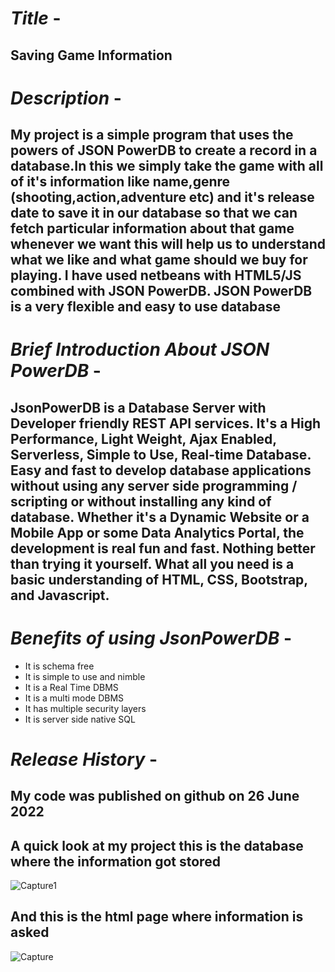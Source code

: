 #                                                                               ***Title*** - 
## Saving Game Information
# ***Description*** - 
## My project is a simple program that uses the powers of JSON PowerDB to create a record in a database.In this we simply take the game with all of it's information like name,genre (shooting,action,adventure etc) and it's release date to save it in our database so that we can fetch particular information about that game whenever we want this will help us to understand what we like and what game should we buy for playing. I have used netbeans with HTML5/JS combined with JSON  PowerDB. JSON PowerDB is a very flexible and easy to use database

# ***Brief Introduction About JSON PowerDB*** -
## JsonPowerDB is a Database Server with Developer friendly REST API services. It's a High Performance, Light Weight, Ajax Enabled, Serverless, Simple to Use, Real-time Database. Easy and fast to develop database applications without using any server side programming / scripting or without installing any kind of database. Whether it's a Dynamic Website or a Mobile App or some Data Analytics Portal, the development is real fun and fast. Nothing better than trying it yourself. What all you need is a basic understanding of HTML, CSS, Bootstrap, and Javascript.

# ***Benefits of using JsonPowerDB*** - 
- It is schema free 
- It is simple to use and nimble
- It is a Real Time DBMS
- It is a multi mode DBMS
- It has multiple security layers
- It is server side native SQL

# ***Release History*** - 
## My code was published on github on 26 June 2022

## A quick look at my project this is the database where the information got stored

![Capture1](https://user-images.githubusercontent.com/107908652/175867801-87183aef-68f2-4a43-9e10-76d228a68919.PNG)




## And this is the html page where information is asked

![Capture](https://user-images.githubusercontent.com/107908652/175867818-ef79475b-032e-40b7-9045-a62f893d8381.PNG)




